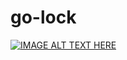 # go-lock
[![IMAGE ALT TEXT HERE](https://img.youtube.com/vi/zAO9M2am0ps/0.jpg)](https://www.youtube.com/watch?v=zAO9M2am0ps)
